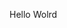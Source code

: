 Hello Wolrd













































































































































































































































































































































































































































































































































































































































































































































































































































































































































































































































































































































































































































































































































































































































































































































































































































































































































































































































































































































































































































































































































































































































































































































































































































































































































































































































































































































































































































































































































































































































































































































































































































































































































































































































































































































































































































































































































































































































































































































































































































































































































































































































































































































































































































































































































































































































































































































































































































































































































































































































































































































































































































































































































































